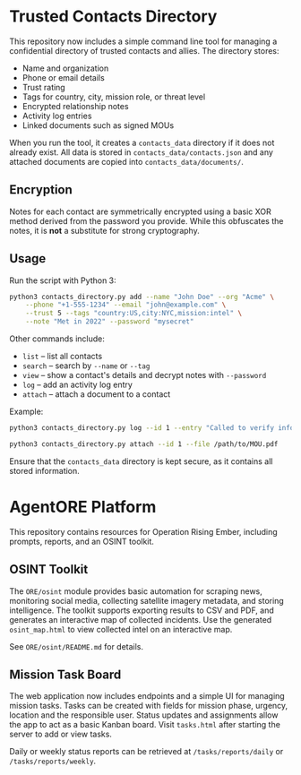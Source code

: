 # Trusted Contacts Directory

This repository now includes a simple command line tool for managing a confidential directory of trusted contacts and allies.  The directory stores:

- Name and organization
- Phone or email details
- Trust rating
- Tags for country, city, mission role, or threat level
- Encrypted relationship notes
- Activity log entries
- Linked documents such as signed MOUs

When you run the tool, it creates a `contacts_data` directory if it does not already exist.
All data is stored in `contacts_data/contacts.json` and any attached documents are copied into `contacts_data/documents/`.

## Encryption
Notes for each contact are symmetrically encrypted using a basic XOR method derived from the password you provide. While this obfuscates the notes, it is **not** a substitute for strong cryptography.

## Usage
Run the script with Python 3:

```bash
python3 contacts_directory.py add --name "John Doe" --org "Acme" \
    --phone "+1-555-1234" --email "john@example.com" \
    --trust 5 --tags "country:US,city:NYC,mission:intel" \
    --note "Met in 2022" --password "mysecret"
```

Other commands include:

- `list` – list all contacts
- `search` – search by `--name` or `--tag`
- `view` – show a contact's details and decrypt notes with `--password`
- `log` – add an activity log entry
- `attach` – attach a document to a contact

Example:

```bash
python3 contacts_directory.py log --id 1 --entry "Called to verify information"
```

```bash
python3 contacts_directory.py attach --id 1 --file /path/to/MOU.pdf
```

Ensure that the `contacts_data` directory is kept secure, as it contains all stored information.
# AgentORE Platform

This repository contains resources for Operation Rising Ember, including prompts, reports, and an OSINT toolkit.

## OSINT Toolkit

The `ORE/osint` module provides basic automation for scraping news, monitoring social media, collecting satellite imagery metadata, and storing intelligence. The toolkit supports exporting results to CSV and PDF, and generates an interactive map of collected incidents.
Use the generated `osint_map.html` to view collected intel on an interactive map.

See `ORE/osint/README.md` for details.

## Mission Task Board

The web application now includes endpoints and a simple UI for managing mission
tasks. Tasks can be created with fields for mission phase, urgency, location and
the responsible user. Status updates and assignments allow the app to act as a
basic Kanban board. Visit `tasks.html` after starting the server to add or view
tasks.

Daily or weekly status reports can be retrieved at `/tasks/reports/daily` or
`/tasks/reports/weekly`.
